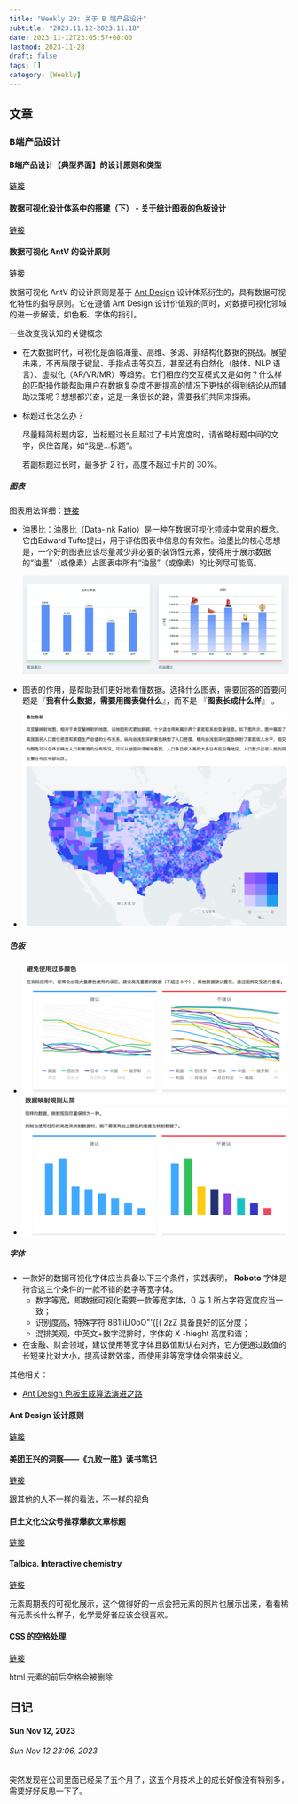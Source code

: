 ```yaml
---
title: "Weekly 29: 关于 B 端产品设计"
subtitle: "2023.11.12-2023.11.18"
date: 2023-11-12T23:05:57+08:00
lastmod: 2023-11-28
draft: false
tags: []
category: [Weekly]
---
```


## 文章

### B端产品设计

#### B端产品设计【典型界面】的设计原则和类型

[链接](https://mp.weixin.qq.com/s/gAnwsUYctF608dfQehOSAg)

#### 数据可视化设计体系中的搭建（下） - 关于统计图表的色板设计

[链接](https://zhuanlan.zhihu.com/p/70121039)

#### 数据可视化 AntV 的设计原则

[链接](https://antv.antgroup.com/specification/principles/basic)

数据可视化 AntV 的设计原则是基于 [Ant Design](https://ant.design/docs/spec/introduce-cn) 设计体系衍生的，具有数据可视化特性的指导原则。它在遵循 Ant Design 设计价值观的同时，对数据可视化领域的进一步解读，如色板、字体的指引。

一些改变我认知的关键概念

- 在大数据时代，可视化是面临海量、高维、多源、非结构化数据的挑战。展望未来，不再局限于键鼠、手指点击等交互，甚至还有自然化（肢体、NLP 语言）、虚拟化（AR/VR/MR）等趋势。它们相应的交互模式又是如何？什么样的匹配操作能帮助用户在数据复杂度不断提高的情况下更快的得到结论从而辅助决策呢？想想都兴奋，这是一条很长的路，需要我们共同来探索。

- 标题过长怎么办？

  尽量精简标题内容，当标题过长且超过了卡片宽度时，请省略标题中间的文字，保住首尾，如“我是...标题”。

  若副标题过长时，最多折 2 行，高度不超过卡片的 30%。

##### 图表

图表用法详细：[链接](https://antv-2018.alipay.com/zh-cn/vis/chart)

- 油墨比：油墨比（Data-ink Ratio）是一种在数据可视化领域中常用的概念。它由Edward Tufte提出，用于评估图表中信息的有效性。油墨比的核心思想是，一个好的图表应该尽量减少非必要的装饰性元素，使得用于展示数据的“油墨”（或像素）占图表中所有“油墨”（或像素）的比例尽可能高。

  ![image-20231113224929434](https://raw.githubusercontent.com/huyixi/Pics/main/uPic/image-20231113224929434.png)

- 图表的作用，是帮助我们更好地看懂数据。选择什么图表，需要回答的首要问题是『**我有什么数据，需要用图表做什么**』，而不是 『**图表长成什么样**』 。

- ![image-20231113230511131](https://raw.githubusercontent.com/huyixi/Pics/main/uPic/image-20231113230511131.png)

##### 色板

- ![image-20231113231051225](https://raw.githubusercontent.com/huyixi/Pics/main/uPic/image-20231113231051225.png)
- ![image-20231113231203718](https://raw.githubusercontent.com/huyixi/Pics/main/uPic/image-20231113231203718.png)

##### 字体

- 一款好的数据可视化字体应当具备以下三个条件，实践表明， **Roboto** 字体是符合这三个条件的一款不错的数字等宽字体。
  - 数字等宽，即数据可视化需要一款等宽字体，0 与 1 所占字符宽度应当一致；
  - 识别度高，特殊字符 8B1IiLl0oO"'{[( 2zZ 具备良好的区分度；
  - 混排美观，中英文+数字混排时，字体的 X -hieght 高度和谐；
- 在金融、财会领域，建议使用等宽字体且数值默认右对齐，它方便通过数值的长短来比对大小，提高读数效率，而使用非等宽字体会带来歧义。

其他相关：

- [Ant Design 色板生成算法演进之路](https://zhuanlan.zhihu.com/p/32422584)

#### Ant Design 设计原则

[链接](https://ant.design/docs/spec/introduce-cn)

#### 美团王兴的洞察——《九败一胜》读书笔记

[链接](https://www.ftium4.com/meituanwangxin-jiubaiyisheng.html)

跟其他的人不一样的看法，不一样的视角

#### 巨土文化公众号推荐爆款文章标题

[链接](https://www.kdocs.cn/l/ccVFRlrQ8NN1)

#### Talbica. Interactive chemistry

[链接](https://www.talbica.com)

元素周期表的可视化展示，这个做得好的一点会把元素的照片也展示出来，看看稀有元素长什么样子，化学爱好者应该会很喜欢。

#### CSS 的空格处理

[链接](http://www.ruanyifeng.com/blog/2018/07/white-space.html)

html 元素的前后空格会被删除

## 日记

#### Sun Nov 12, 2023

###### Sun Nov 12 23:06, 2023

突然发现在公司里面已经呆了五个月了，这五个月技术上的成长好像没有特别多，需要好好反思一下了。